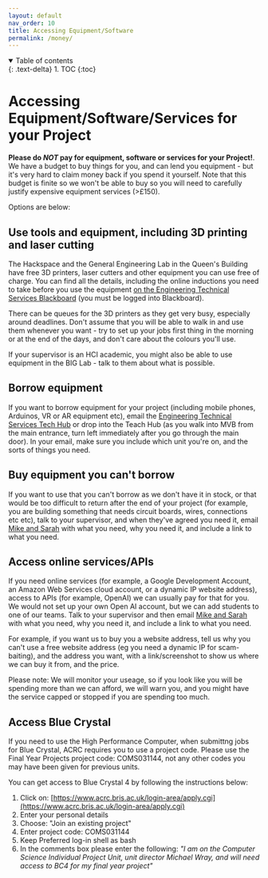 ```yaml
---
layout: default
nav_order: 10
title: Accessing Equipment/Software
permalink: /money/
---
```


<details open markdown="block">
<summary>
Table of contents
</summary>
{: .text-delta}
1. TOC
{:toc}
</details>

# Accessing Equipment/Software/Services for your Project

**Please do _NOT_ pay for equipment, software or services for your Project!**.  
We have a budget to buy things for you, and can lend you equipment - but it's very hard to claim money back if you spend it yourself.
Note that this budget is finite so we won't be able to buy so you will need to carefully justify expensive equipment services (>£150).

Options are below:

## Use tools and equipment, including 3D printing and laser cutting
The Hackspace and the General Engineering Lab in the Queen's Building have free
3D printers, laser cutters and other equipment you can use free of charge.  You
can find all the details, including the online inductions you need to take
before you use the equipment [on the Engineering Technical Services
Blackboard](https://www.ole.bris.ac.uk/ultra/organizations/_238502_1/cl/outline)
(you must be logged into Blackboard). 

There can be queues for the 3D printers as they get very busy, especially around deadlines.  Don't assume that you will be able to walk in and use them whenever you want - try to set up your jobs first thing in the morning or at the end of the days, and don't care about the colours you'll use.  

If your supervisor is an HCI academic, you might also be able to use equipment in the BIG Lab - talk to them about what is possible. 

## Borrow equipment
If you want to borrow equipment for your project (including mobile phones,
Arduinos, VR or AR equipment etc), email the [Engineering Technical Services Tech Hub](mailto:engf-tech-hub@bristol.ac.uk) or drop into the Teach Hub (as you walk into MVB from the main entrance, turn left immediately after you go through the main door). In your email, make sure you include which unit you're on, and the sorts of things you need.

## Buy equipment you can't borrow
If you want to use that you can't borrow as we don't have it in stock, or that
would be too difficult to return after the end of your project (for example,
you are building something that needs circuit boards, wires, connections etc
etc), talk to your supervisor, and when they've agreed you need it, email [Mike
and Sarah](/contact) with what you need, why you need it, and include a link to
what you need. 

## Access online services/APIs
If you need online services (for example, a Google Development Account, an
Amazon Web Services cloud account, or a dynamic IP website address), access to
APIs (for example, OpenAI) we can usually pay for that for you.  We would not
set up your own Open AI account, but we can add students to one of our teams.
Talk to your supervisor and then email [Mike and Sarah](/contact) with what you
need, why you need it, and include a link to what you need.  

For example, if you want us to buy you a website address, tell us why you can't use a free website address (eg you need a dynamic IP for scam-baiting), and the address you want, with a link/screenshot to show us where we can buy it from, and the price.  

Please note: We will monitor your useage, so if you look like you will be spending more than we can afford, we will warn you, and you might have the service capped or stopped if you are spending too much.  


## Access Blue Crystal
If you need to use the High Performance Computer, when submittng jobs for Blue Crystal, ACRC requires you to use a project code. Please use the Final Year Projects project code: COMS031144, not any other codes you may have been given for previous units.

You can get access to Blue Crystal 4 by following the instructions below:

1. Click on: [https://www.acrc.bris.ac.uk/login-area/apply.cgi](https://www.acrc.bris.ac.uk/login-area/apply.cgi)
2. Enter your personal details
3. Choose: "Join an existing project"
4. Enter project code: COMS031144
5. Keep Preferred log-in shell as bash
6. In the comments box please enter the following:
_"I am on the Computer Science Individual Project Unit, unit director Michael Wray, and will need access to BC4 for my final year project"_



